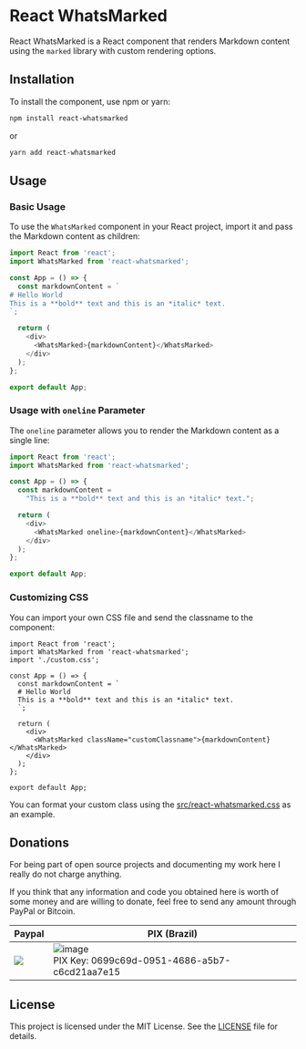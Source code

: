 # React WhatsMarked

React WhatsMarked is a React component that renders Markdown content using the `marked` library with custom rendering options.

## Installation

To install the component, use npm or yarn:

```bash
npm install react-whatsmarked
```

or

```bash
yarn add react-whatsmarked
```

## Usage

### Basic Usage

To use the `WhatsMarked` component in your React project, import it and pass the Markdown content as children:

```javascript
import React from 'react';
import WhatsMarked from 'react-whatsmarked';

const App = () => {
  const markdownContent = `
# Hello World
This is a **bold** text and this is an *italic* text.
`;

  return (
    <div>
      <WhatsMarked>{markdownContent}</WhatsMarked>
    </div>
  );
};

export default App;
```

### Usage with `oneline` Parameter

The `oneline` parameter allows you to render the Markdown content as a single line:

```javascript
import React from 'react';
import WhatsMarked from 'react-whatsmarked';

const App = () => {
  const markdownContent =
    "This is a **bold** text and this is an *italic* text.";

  return (
    <div>
      <WhatsMarked oneline>{markdownContent}</WhatsMarked>
    </div>
  );
};

export default App;
```

### Customizing CSS

You can import your own CSS file and send the classname to the component:

```
import React from 'react';
import WhatsMarked from 'react-whatsmarked';
import './custom.css';

const App = () => {
  const markdownContent = `
  # Hello World
  This is a **bold** text and this is an *italic* text.
  `;

  return (
    <div>
      <WhatsMarked className="customClassname">{markdownContent}</WhatsMarked>
    </div>
  );
};

export default App;
```

You can format your custom class using the [src/react-whatsmarked.css](src/react-whatsmarked.css) as an example.

Donations
---------

For being part of open source projects and documenting my work here I really do not charge anything.

If you think that any information and code you obtained here is worth of some money and are willing to donate, feel free to send any amount through PayPal or Bitcoin.

| Paypal | PIX (Brazil) |
| ------ | ------------ |
| [![](https://www.paypalobjects.com/en_US/i/btn/btn_donateCC_LG.gif)](https://www.paypal.com/cgi-bin/webscr?cmd=_s-xclick&hosted_button_id=X6XHVCPMRQEL4) | ![image](https://github.com/ticketz-oss/ticketz/assets/6070736/8e85b263-73ca-4fb4-9bdc-03fff356b6ff) <br> PIX Key: 0699c69d-0951-4686-a5b7-c6cd21aa7e15 |

## License

This project is licensed under the MIT License. See the [LICENSE](LICENSE) file for details.
